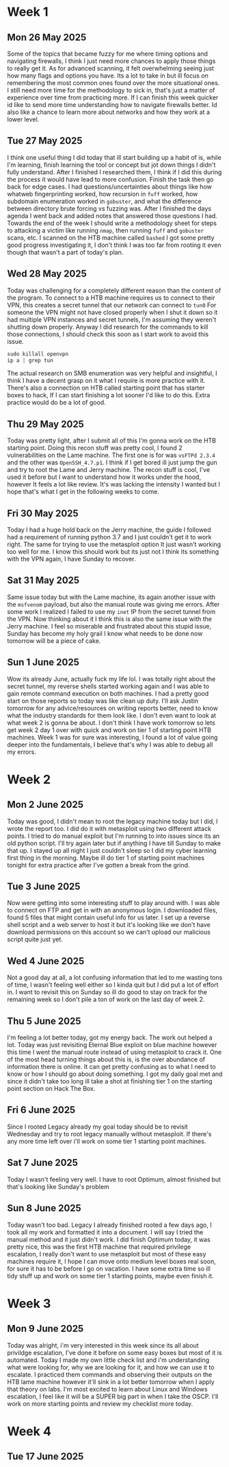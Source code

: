 
# Week 1
## Mon 26 May 2025
Some of the topics that became fuzzy for me where timing options and navigating firewalls, I think I just need more chances to apply those things to really get it. As for advanced scanning, it felt overwhelming seeing just how many flags and options you have. Its a lot to take in but ill focus on remembering the most common ones found over the more situational ones. 
I still need more time for the methodology to sick in, that's just a matter of experience over time from practicing more. 
If I can finish this week quicker id like to send more time understanding how to navigate firewalls better. Id also like a chance to learn more about networks and how they work at a lower level. 

## Tue 27 May 2025
I think one useful thing I did today that ill start building up a habit of is, while I'm learning, finish learning the tool or concept but jot down things I didn't fully understand. After I finished I researched them, I think if I did this during the process it would have lead to more confusion. Finish the task then go back for edge cases. 
I had questions/uncertainties about things like how whatweb fingerprinting worked, how recursion in `fuff` worked, how subdomain enumeration worked in `gobuster`, and what the difference between directory brute forcing vs fuzzing was. After I finished the days agenda I went back and added notes that answered those questions I had. 
Towards the end of the week I should write a methodology sheet for steps to attacking a victim like running `nmap`, then running `fuff` and `gobuster` scans, etc. 
I scanned on the HTB machine called `bashed` I got some pretty good progress investigating it, I don't think I was too far from rooting it even though that wasn't a part of today's plan.

## Wed 28 May 2025
Today was challenging for a completely different reason than the content of the program. 
To connect to a HTB machine requires us to connect to their VPN, this creates a secret tunnel that our network can connect to `tun0`
For someone the VPN might not have closed properly when I shut it down so it had multiple VPN instances and secret tunnels, I'm assuming they weren't shutting down properly.
Anyway I did research for the commands to kill those connections, I should check this soon as I start work to avoid this issue.

```php
sudo killall openvpn
ip a | grep tun
```

The actual research on SMB enumeration was very helpful and insightful, I think I have a decent grasp on it what I require is more practice with it.
There's also a connection on HTB called starting point that has starter boxes to hack, If I can start finishing a lot sooner I'd like to do this. 
Extra practice would do be a lot of good.  

## Thu 29 May 2025
Today was pretty light, after I submit all of this I'm gonna work on the HTB starting point.
Doing this recon stuff was pretty cool, I found 2 vulnerabilities on the Lame machine. 
The first one is for was `vsFTPd 2.3.4` and the other was `OpenSSH_4.7.p1`. 
I think if I get bored ill just jump the gun and try to root the Lame and Jerry machine. 
The recon stuff is cool, I've used it before but I want to understand how it works under the hood, however It feels a lot like review. It's was lacking the intensity I wanted but I hope that's what I get in the following weeks to come.

## Fri 30 May 2025
Today I had a huge hold back on the Jerry machine, the guide I followed had a requirement of running python 3.7 and I just couldn't get it to work right. The same for trying to use the metasploit option It just wasn't working too well for me. I know this should work but its just not I think its something with the VPN again, I have Sunday to recover. 

## Sat 31 May 2025
Same issue today but with the Lame machine, its again another issue with the `msfvenom` payload, but also the manual route was giving me errors.
After some work I realized I failed to use my `inet` IP from the secret tunnel from the VPN. 
Now thinking about it I think this is also the same issue with the Jerry machine.
I feel so miserable and frustrated about this stupid issue, Sunday has become my holy grail I know what needs to be done now tomorrow will be a piece of cake.

## Sun 1 June 2025
Wow its already June, actually fuck my life lol. I was totally right about the secret tunnel, my reverse shells started working again and I was able to gain remote command execution on both machines. I had a pretty good start on those reports so today was like clean up duty. I'll ask Justin tomorrow for any advice/resources on writing reports better, need to know what the industry standards for them look like. I don't even want to look at what week 2 is gonna be about. I don't think I have work tomorrow so lets get week 2 day 1 over with quick and work on tier 1 of starting point HTB machines. 
Week 1 was for sure was interesting, I found a lot of value going deeper into the fundamentals, I believe that's why I was able to debug all my errors. 

# Week 2

## Mon 2 June 2025
Today was good, I didn't mean to root the legacy machine today but I did, I wrote the report too. I did do it with metasploit using two different attack points. I tried to do manual exploit but I'm running to into issues since its an old python script. I'll try again later but if anything I have till Sunday to make that up. I stayed up all night I just couldn't sleep so I did my cyber learning first thing in the morning. Maybe ill do tier 1 of starting point machines tonight for extra practice after I've gotten a break from the grind. 

## Tue 3 June 2025
Now were getting into some interesting stuff to play around with. I was able to connect on FTP and get in with an anonymous login.
I downloaded files, found 5 files that might contain useful info for us later.
I set up a reverse shell script and a web server to host it but it's looking like we don't have download permissions on this account so we can't upload our malicious script quite just yet. 

## Wed 4 June 2025
Not a good day at all, a lot confusing information that led to me wasting tons of time, I wasn't feeling well either so I kinda quit but I did put a lot of effort in. I want to revisit this on Sunday so ill do good to stay on track for the remaining week so I don't pile a ton of work on the last day of week 2. 

## Thu 5 June 2025
I'm feeling a lot better today, got my energy back. The work out helped a lot. Today was just revisiting Eternal Blue exploit on blue machine however this time I went the manual route instead of using metasploit to crack it. One of the most head turning things about this is, is the over abundance of information there is online. It can get pretty confusing as to what I need to know or how I should go about doing something. I got my daily goal met and since it didn't take too long ill take a shot at finishing tier 1 on the starting point section on Hack The Box.

## Fri 6 June 2025
Since I rooted Legacy already my goal today should be to revisit Wednesday and try to root legacy manually without metasploit. If there's any more time left over i'll work on some tier 1 starting point machines. 

## Sat 7 June 2025
Today I wasn't feeling very well. I have to root Optimum, almost finished but that's looking like Sunday's problem

## Sun 8 June 2025
Today wasn't too bad. Legacy I already finished rooted a few days ago, I took all my work and formatted it into a document. I will say I tried the manual method and it just didn't work. I did finish Optimum today, it was pretty nice, this was the first HTB machine that required privilege escalation, I really don't want to use metasploit but most of these easy machines require it, I hope I can move onto medium level boxes real soon, for sure it has to be before I go on vacation. I have some extra time so ill tidy stuff up and work on some tier 1 starting points, maybe even finish it. 

# Week 3

## Mon 9 June 2025
Today was alright, i'm very interested in this week since its all about privildge escalation, I've done it before on some easy boxes but most of it is automated. Today I made my own little check list and i'm understanding what were looking for, why we are looking for it, and how we can use it to escalate. I practiced them commands and observing their outputs on the HTB lame machine however it'll sink in a lot better tomorrow when I apply that theory on labs. I'm most excited to learn about Linux and Windows escalation, I feel like it will be a SUPER big part in when I take the OSCP. I'll work on more starting points and review my checklist more today. 

# Week 4

## Tue 17 June 2025